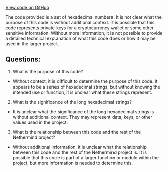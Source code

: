 [View code on GitHub](https://github.com/NethermindEth/nethermind/src/bench_precompiles/vectors/ripemd/proposed/input_param_scalar_128_gas_42.csv)

The code provided is a set of hexadecimal numbers. It is not clear what the purpose of this code is without additional context. It is possible that this code represents private keys for a cryptocurrency wallet or some other sensitive information. Without more information, it is not possible to provide a detailed technical explanation of what this code does or how it may be used in the larger project.
## Questions: 
 1. What is the purpose of this code? 
- Without context, it is difficult to determine the purpose of this code. It appears to be a series of hexadecimal strings, but without knowing the intended use or function, it is unclear what these strings represent.

2. What is the significance of the long hexadecimal strings? 
- It is unclear what the significance of the long hexadecimal strings is without additional context. They may represent data, keys, or other values used in the project.

3. What is the relationship between this code and the rest of the Nethermind project? 
- Without additional information, it is unclear what the relationship between this code and the rest of the Nethermind project is. It is possible that this code is part of a larger function or module within the project, but more information is needed to determine this.